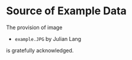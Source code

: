 # Source of Example Data

The provision of image
- `example.JPG` by Julian Lang

is gratefully acknowledged.